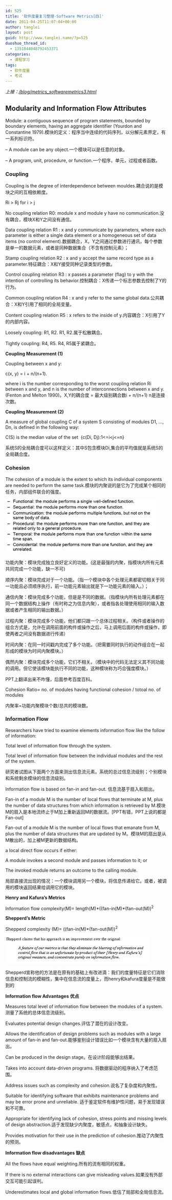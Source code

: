 ```yaml
---
id: 525
title: '软件度量复习整理-Software Metrics[四]'
date: 2011-04-25T11:07:04+00:00
author: tanglei
layout: post
guid: http://www.tanglei.name/?p=525
duoshuo_thread_id:
  - 1351844048792453371
categories:
  - 课程学习
tags:
  - 软件度量
  - 考试
---
```

<address>
  上接：<a href="/blog/metrics_softwaremetrics3.html">/blog/metrics_softwaremetrics3.html</a>
</address>

## Modularity and Information Flow Attributes

Module: a contiguous sequence of program statements, bounded by boundary elements, having an aggregate identifier (Yourdon and Constantine 1979).模块的定义：程序当中连续的代码序列，以分解元素界定，有一系列标识符。

– A module can be any object.一个模块可以是任意的对象。

– A program, unit, procedure, or function.一个程序，单元，过程或者函数。

### Coupling

Coupling is the degree of interdependence between mouldes.耦合说的是模块之间的互相依赖度。

Ri > Rj for i > j

No coupling relation R0: module x and module y have no communication.没有耦合，模块X和Y之间没有通信。

Data coupling relation R1 : x and y communicate by parameters, where each parameter is either a single data element or a homogeneous set of data items (no control element).数据耦合，X，Y之间通过参数进行通讯，每个参数是单一的数据元素，或者是同种数据集合（不含有控制元素）；

Stamp coupling relation R2 : x and y accept the same record type as a parameter.特征耦合：X和Y接受同种记录类型的参数。

Control coupling relation R3 : x passes a parameter (flag) to y with the intention of controlling its behavior.控制耦合：X传递一个标志参数去控制了Y的行为。

Common coupling relation R4 : x and y refer to the same global data.公共耦合：X和Y引用了相同的全局变量。

Content coupling relation R5 : x refers to the inside of y.内容耦合：X引用了Y的内部内容。

Loosely coupling: R1, R2. R1, R2.属于松散耦合。

Tightly coupling: R4, R5. R4, R5属于紧耦合。

**Coupling Measurement (1)**

Coupling between x and y:

c(x, y) = i + n/(n+1).

where i is the number corresponding to the worst coupling relation Ri between x and y, and n is the number of interconnections between x and y.(Fenton and Melton 1990)。X,Y的耦合度 = 最大级别耦合数i + n/(n+1) n是连接次数。

**Coupling Measurement (2)**

A measure of global coupling C of a system S consisting of modules D1, …, Dn, is defined in the following way:

C(S) is the median value of the set  {c(Di, Dj):1<=i<j<=n}

系统S的全局耦合度可以这样定义：其中S包含模块Di,集合的平均值就是系统S的全局耦合度。

### Cohesion

The cohesion of a module is the extent to which its individual components are needed to perform the same task.模块的内聚说的是它为了完成某个相同的任务，内部组件联合的强度。

<img class="alignnone" title="内聚" src="/wp-content/uploads/2011/04/Software%20Metrics.files//image010.gif" alt=""  />

功能内聚：模块完成独立良好定义的功能。(这是最强的内聚，指模块内所有元素共同完成一个功能，缺一不可)

顺序内聚：模块完成对于一个功能。（指一个模块中各个处理元素都密切相关于同一功能且必须顺序执行，前一功能元素输出就是下一功能元素的输入。）；

通信内聚：模块完成多个功能，但是是不同的数据。（指模块内所有处理元素都在同一个数据结构上操作（有时称之为信息内聚），或者指各处理使用相同的输入数据或者产生相同的输出数据。）

过程内聚：模块完成多个功能，他们都只跟一个总体过程相关。（构件或者操作的组合方式是，允许在调用前面的构件或操作之后，马上调用后面的构件或操作，即使两者之间没有数据进行传递）

时间内聚：在同一时间戳内完成了多个功能。（把需要同时执行的动作组合在一起形成的模块为时间内聚模块。）

偶然内聚：模块完成多个功能，它们不相关。（模块中的代码无法定义其不同功能的调用。但它使该模块能执行不同的功能，这种模块称为巧合强度模块。）

PPT上翻译出来不咋懂，后面参考百度百科。

Cohesion Ratio= no. of modules having functional cohesion / totoal no. of modules

内聚率=功能内聚模块个数/总共的模块数。

### Information Flow

Researchers have tried to examine elements information flow like the follow of information:

Total level of information flow through the system.

Total level of information flow between the individual modules and the rest of the system.

研究者试图从下面两个方面来测出信息流元素。系统的总过信息流级别；个别模块和系统剩余模块的信息流级别。

Information flow is based on fan-in and fan-out. 信息流基于扇入和扇出。

Fan-in of a module M is the number of local flows that terminate at M, plus the number of data structures from which information is retrieved by M.模块M的扇入是本地流终止于M加上重新返回M的数据流。[PPT有错，PPT上说的都是Fan-out]

Fan-out of a module M is the number of local flows that emanate from M, plus the number of data structures that are updated by M。模块M的扇出是从M散出的，加上被M更新的数据结构。

a local direct flow occurs if either:

A module invokes a second module and passes information to it; or

The invoked module returns an outcome to the calling module.

局部直接流出现的情况：一个模块调用另一个模块，将信息传递给它。或者，被调用的模块返回结果给调用它的模块。

**Henry and Kafura’s Metrics**

Information flow complexity(M)= length(M)\*((fan-in(M)\*(fan-out(M))<sup>2</sup>

**Shepperd’s Metric**

Shepperd complexity (M)= ((fan-in(M)*(fan-out(M))<sup>2</sup>

<img class="alignnone" title="shepperd" src="/wp-content/uploads/2011/04/Software%20Metrics.files//image014.gif" alt=""  />

Shepperd宣称他的方法是在原有的基础上有改进滴：我们的度量特征是它们消除信息和控制流的模糊性，集中在信息流的度量上，而henry和kafura度量是不能做到的

**Information flow Advantages** **优点**

Measures total level of information flow between the modules of a system.测量了系统的总体信息流级别。

Evaluates potential design changes.评估了潜在的设计改变。

Allows the identification of design problems such as modules with a large amount of fan-in and fan-out.能够鉴别设计错误比如一个模块含有大量的扇入扇出。

Can be produced in the design stage。在设计阶段能够出结果。

Takes into account data-driven programs. 将数据驱动的程序纳入了考虑范围。

Address issues such as complexity and cohesion.说名了复杂度和内聚性。

Suitable for identifying software that exhibits maintenance problems and may be error prone and unreliable. 适于鉴定软件有维护性问题，易于发现错误和不可靠。

Appropriate for identifying lack of cohesion, stress points and missing levels of design abstraction.适于发现缺少内聚度，敏感点，和抽象设计缺失。

Provides motivation for their use in the prediction of cohesion.推动了内聚性的预测。

**Information flow disadvantages** **缺点**

All the flows have equal weighting.所有的流有相同的权重。

If there is no external interactions can give misleading values.如果没有外部交互可能引起误判。

Underestimates local and global information flows.低估了局部和全局信息流。
